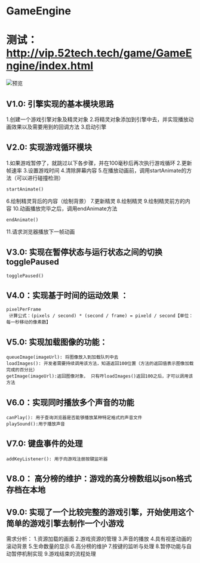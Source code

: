 # GameEngine
 
# 测试：http://vip.52tech.tech/game/GameEngine/index.html
![预览](https://github.com/xiugangzhang/GameEngine/blob/master/preview.gif)
## V1.0: 引擎实现的基本模块思路
1.创建一个游戏引擎对象及精灵对象
2.将精灵对象添加到引擎中去，并实现播放动画效果以及需要用到的回调方法
3.启动引擎


## V2.0: 实现游戏循环模块
1.如果游戏暂停了，就跳过以下各步骤，并在100毫秒后再次执行游戏循环
2.更新帧速率
3.设置游戏时间
4.清除屏幕内容
5.在播放动画前，调用startAnimate的方法（可以进行碰撞检测）
```
startAnimate()
```
6.绘制精灵背后的内容（绘制背景）
7.更新精灵
8.绘制精灵
9.绘制精灵前方的内容
10.动画播放完毕之后，调用endAnimate方法
```
endAnimate()
```
11.请求浏览器播放下一帧动画


## V3.0: 实现在暂停状态与运行状态之间的切换togglePaused
```
togglePaused()
```


##  V4.0：实现基于时间的运动效果 ：
```
pixelPerFrame
 计算公式：(pixels / second) * (second / frame) = pixeld / second【单位：每一秒移动的像素数】
```


## V5.0: 实现加载图像的功能：
```
queueImage(imageUrl): 将图像放入到加载队列中去
loadImages(): 开发者需要持续调用该方法，知道返回100位置（方法的返回值表示图像加载完成的百分比）
getImage(imageUrl):返回图像对象， 只有咋loadImages()返回100之后，才可以调用该方法
```


## V6.0：实现同时播放多个声音的功能
```
canPlay(): 用于查询浏览器是否能够播放某种特定格式的声音文件
playSound():用于播放声音
```

## V7.0: 键盘事件的处理
```
addKeyListener(): 用于向游戏注册按键监听器
```

## V8.0： 高分榜的维护：游戏的高分榜数组以json格式存档在本地


## V9.0: 实现了一个比较完整的游戏引擎，开始使用这个简单的游戏引擎去制作一个小游戏
需求分析：
1.资源加载的画面
2.游戏资源的管理
3.声音的播放
4.具有视差动画的滚动背景
5.生命数量的显示
6.高分榜的维护
7.按键的监听与处理
8.暂停功能与自动暂停机制实现
9.游戏结束的流程处理

